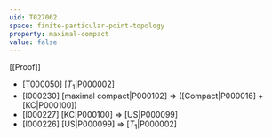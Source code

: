 ```yaml
---
uid: T027062
space: finite-particular-point-topology
property: maximal-compact
value: false
---
```

[[Proof]]

* [T000050] [$T_1$|P000002]
* [I000230] [maximal compact|P000102] => ([Compact|P000016] + [KC|P000100])
* [I000227] [KC|P000100] => [US|P000099]
* [I000226] [US|P000099] => [$T_1$|P000002]

